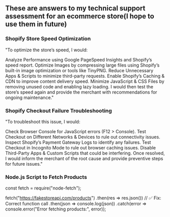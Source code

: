 ## These are answers to my technical support assessment for an ecommerce store(I hope to use them in future)

### Shopify Store Speed Optimization
"To optimize the store’s speed, I would:

Analyze Performance using Google PageSpeed Insights and Shopify’s speed report.
Optimize Images by compressing large files using Shopify’s built-in image optimization or tools like TinyPNG.
Reduce Unnecessary Apps & Scripts to minimize third-party requests.
Enable Shopify’s Caching & CDN to improve content delivery speed.
Minimize JavaScript & CSS Files by removing unused code and enabling lazy loading.
I would then test the store’s speed again and provide the merchant with recommendations for ongoing maintenance."

### Shopify Checkout Failure Troubleshooting
"To troubleshoot this issue, I would:

Check Browser Console for JavaScript errors (F12 > Console).
Test Checkout on Different Networks & Devices to rule out connectivity issues.
Inspect Shopify’s Payment Gateway Logs to identify any failures.
Test Checkout in Incognito Mode to rule out browser caching issues.
Disable Third-Party Apps & Custom Scripts that could be interfering.
Once resolved, I would inform the merchant of the root cause and provide preventive steps for future issues."


### Node.js Script to Fetch Products
const fetch = require("node-fetch");

fetch("https://fakestoreapi.com/products")
    .then(res => res.json())  // ✅ Fix: Correct function call
    .then(json => console.log(json))
    .catch(error => console.error("Error fetching products:", error));


